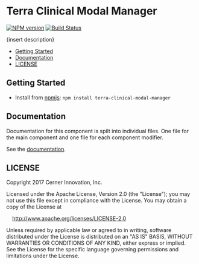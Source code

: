 # Terra Clinical Modal Manager


[![NPM version](http://img.shields.io/npm/v/terra-clinical-modal-manager.svg)](https://www.npmjs.org/package/terra-clinical-modal-manager)
[![Build Status](https://travis-ci.org/cerner/terra-ui.svg?branch=master)](https://travis-ci.org/cerner/terra-ui)

{insert description}

- [Getting Started](#getting-started)
- [Documentation](#documentation)
- [LICENSE](#license)

## Getting Started

- Install from [npmjs](https://www.npmjs.com): `npm install terra-clinical-modal-manager`

## Documentation

Documentation for this component is spilt into individual files.
One file for the main component and one file for each component modifier.

See the [documentation](docs/).

## LICENSE

Copyright 2017 Cerner Innovation, Inc.

Licensed under the Apache License, Version 2.0 (the "License"); you may not use this file except in compliance with the License. You may obtain a copy of the License at

&nbsp;&nbsp;&nbsp;&nbsp;http://www.apache.org/licenses/LICENSE-2.0

Unless required by applicable law or agreed to in writing, software distributed under the License is distributed on an "AS IS" BASIS, WITHOUT WARRANTIES OR CONDITIONS OF ANY KIND, either express or implied. See the License for the specific language governing permissions and limitations under the License.
